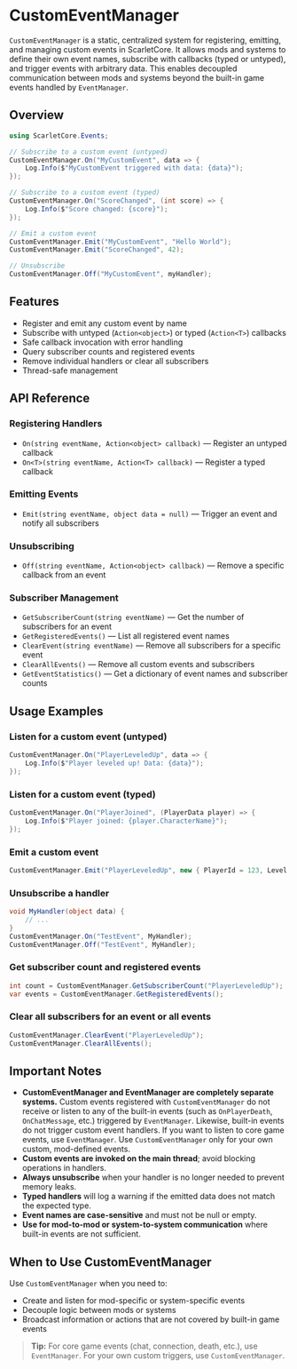 # CustomEventManager

`CustomEventManager` is a static, centralized system for registering, emitting, and managing custom events in ScarletCore. It allows mods and systems to define their own event names, subscribe with callbacks (typed or untyped), and trigger events with arbitrary data. This enables decoupled communication between mods and systems beyond the built-in game events handled by `EventManager`.

## Overview

```csharp
using ScarletCore.Events;

// Subscribe to a custom event (untyped)
CustomEventManager.On("MyCustomEvent", data => {
    Log.Info($"MyCustomEvent triggered with data: {data}");
});

// Subscribe to a custom event (typed)
CustomEventManager.On("ScoreChanged", (int score) => {
    Log.Info($"Score changed: {score}");
});

// Emit a custom event
CustomEventManager.Emit("MyCustomEvent", "Hello World");
CustomEventManager.Emit("ScoreChanged", 42);

// Unsubscribe
CustomEventManager.Off("MyCustomEvent", myHandler);
```

## Features

- Register and emit any custom event by name
- Subscribe with untyped (`Action<object>`) or typed (`Action<T>`) callbacks
- Safe callback invocation with error handling
- Query subscriber counts and registered events
- Remove individual handlers or clear all subscribers
- Thread-safe management

## API Reference

### Registering Handlers
- `On(string eventName, Action<object> callback)` — Register an untyped callback
- `On<T>(string eventName, Action<T> callback)` — Register a typed callback

### Emitting Events
- `Emit(string eventName, object data = null)` — Trigger an event and notify all subscribers

### Unsubscribing
- `Off(string eventName, Action<object> callback)` — Remove a specific callback from an event

### Subscriber Management
- `GetSubscriberCount(string eventName)` — Get the number of subscribers for an event
- `GetRegisteredEvents()` — List all registered event names
- `ClearEvent(string eventName)` — Remove all subscribers for a specific event
- `ClearAllEvents()` — Remove all custom events and subscribers
- `GetEventStatistics()` — Get a dictionary of event names and subscriber counts

## Usage Examples

### Listen for a custom event (untyped)
```csharp
CustomEventManager.On("PlayerLeveledUp", data => {
    Log.Info($"Player leveled up! Data: {data}");
});
```

### Listen for a custom event (typed)
```csharp
CustomEventManager.On("PlayerJoined", (PlayerData player) => {
    Log.Info($"Player joined: {player.CharacterName}");
});
```

### Emit a custom event
```csharp
CustomEventManager.Emit("PlayerLeveledUp", new { PlayerId = 123, Level = 10 });
```

### Unsubscribe a handler
```csharp
void MyHandler(object data) {
    // ...
}
CustomEventManager.On("TestEvent", MyHandler);
CustomEventManager.Off("TestEvent", MyHandler);
```

### Get subscriber count and registered events
```csharp
int count = CustomEventManager.GetSubscriberCount("PlayerLeveledUp");
var events = CustomEventManager.GetRegisteredEvents();
```

### Clear all subscribers for an event or all events
```csharp
CustomEventManager.ClearEvent("PlayerLeveledUp");
CustomEventManager.ClearAllEvents();
```

## Important Notes

- **CustomEventManager and EventManager are completely separate systems.** Custom events registered with `CustomEventManager` do not receive or listen to any of the built-in events (such as `OnPlayerDeath`, `OnChatMessage`, etc.) triggered by `EventManager`. Likewise, built-in events do not trigger custom event handlers. If you want to listen to core game events, use `EventManager`. Use `CustomEventManager` only for your own custom, mod-defined events.
- **Custom events are invoked on the main thread**; avoid blocking operations in handlers.
- **Always unsubscribe** when your handler is no longer needed to prevent memory leaks.
- **Typed handlers** will log a warning if the emitted data does not match the expected type.
- **Event names are case-sensitive** and must not be null or empty.
- **Use for mod-to-mod or system-to-system communication** where built-in events are not sufficient.

## When to Use CustomEventManager

Use `CustomEventManager` when you need to:
- Create and listen for mod-specific or system-specific events
- Decouple logic between mods or systems
- Broadcast information or actions that are not covered by built-in game events

> **Tip:** For core game events (chat, connection, death, etc.), use `EventManager`. For your own custom triggers, use `CustomEventManager`.